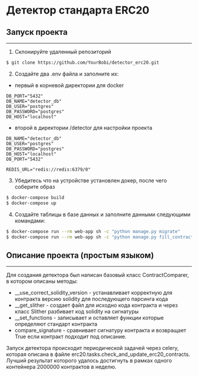 # Детектор стандарта ERC20

## Запуск проекта
***
1. Склонируйте удаленный репозиторий
```bash
$ git clone https://github.com/YourBobi/detector_erc20.git
```
2. Создайте два .env файла и заполните их:
- первый в корневой директории для docker
```
DB_PORT="5432"
DB_NAME="detector_db"
DB_USER="postgres"
DB_PASSWORD="postgres"
DB_HOST="localhost"
```
- второй в директории /detector для настройки проекта
```
DB_NAME="detector_db"
DB_USER="postgres"
DB_PASSWORD="postgres"
DB_HOST="localhost"
DB_PORT="5432"

REDIS_URL="redis://redis:6379/0"
```

3. Убедитесь что на устройстве установлен докер, после чего соберите образ
```bash
$ docker-compose build
$ docker-compose up
```
4. Создайте таблицы в базе данных и заполните данными следующими командами:
```bash
$ docker-compose run --rm web-app sh -c "python manage.py migrate"
$ docker-compose run --rm web-app sh -c "python manage.py fill_contracts"
```

## Описание проекта (простым языком)
***
Для создания детектора был написан базовый класс ContractComparer, в котором описаны методы:
- __use_correct_solidity_version - устанавливает корректную для контракта версию solidity для последующего парсинга кода
- __get_slither - создает файл для исходно кода контракта и через класс Slither разбивает код solidity на сигнатуры 
- __set_functions - записывает и оставляет функции которые определяют стандарт контракта
- compare_signature - сравнивает сигнатуру контракта и возвращает True если контракт подходит под описание.

Запуск детектора происходит периодической задачей через celery, которая описана в файле erc20.tasks.check_and_update_erc20_contracts. 
Лучший результат которого удалось достигнуть в рамках одного контейнера 2000000 контрактов в неделю.